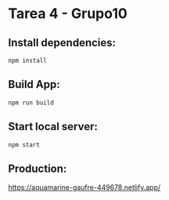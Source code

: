 # Tarea 4 - Grupo10

## Install dependencies:

`npm install`

## Build App:

`npm run build`

## Start local server:

`npm start`

## Production:

https://aquamarine-gaufre-449678.netlify.app/

